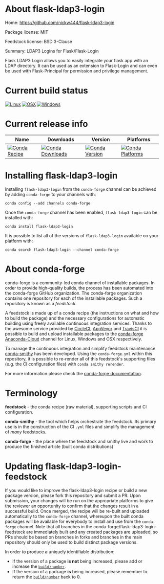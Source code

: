About flask-ldap3-login
=======================

Home: https://github.com/nickw444/flask-ldap3-login

Package license: MIT

Feedstock license: BSD 3-Clause

Summary: LDAP3 Logins for Flask/Flask-Login

Flask LDAP3 Login allows you to easily integrate your flask app with an
LDAP directory. It can be used as an extension to Flask-Login and can
even be used with Flask-Principal for permission and privilege
management.


Current build status
====================

[![Linux](https://img.shields.io/circleci/project/github/conda-forge/flask-ldap3-login-feedstock/master.svg?label=Linux)](https://circleci.com/gh/conda-forge/flask-ldap3-login-feedstock)
[![OSX](https://img.shields.io/travis/conda-forge/flask-ldap3-login-feedstock/master.svg?label=macOS)](https://travis-ci.org/conda-forge/flask-ldap3-login-feedstock)
[![Windows](https://img.shields.io/appveyor/ci/conda-forge/flask-ldap3-login-feedstock/master.svg?label=Windows)](https://ci.appveyor.com/project/conda-forge/flask-ldap3-login-feedstock/branch/master)

Current release info
====================

| Name | Downloads | Version | Platforms |
| --- | --- | --- | --- |
| [![Conda Recipe](https://img.shields.io/badge/recipe-flask--ldap3--login-green.svg)](https://anaconda.org/conda-forge/flask-ldap3-login) | [![Conda Downloads](https://img.shields.io/conda/dn/conda-forge/flask-ldap3-login.svg)](https://anaconda.org/conda-forge/flask-ldap3-login) | [![Conda Version](https://img.shields.io/conda/vn/conda-forge/flask-ldap3-login.svg)](https://anaconda.org/conda-forge/flask-ldap3-login) | [![Conda Platforms](https://img.shields.io/conda/pn/conda-forge/flask-ldap3-login.svg)](https://anaconda.org/conda-forge/flask-ldap3-login) |

Installing flask-ldap3-login
============================

Installing `flask-ldap3-login` from the `conda-forge` channel can be achieved by adding `conda-forge` to your channels with:

```
conda config --add channels conda-forge
```

Once the `conda-forge` channel has been enabled, `flask-ldap3-login` can be installed with:

```
conda install flask-ldap3-login
```

It is possible to list all of the versions of `flask-ldap3-login` available on your platform with:

```
conda search flask-ldap3-login --channel conda-forge
```


About conda-forge
=================

conda-forge is a community-led conda channel of installable packages.
In order to provide high-quality builds, the process has been automated into the
conda-forge GitHub organization. The conda-forge organization contains one repository
for each of the installable packages. Such a repository is known as a *feedstock*.

A feedstock is made up of a conda recipe (the instructions on what and how to build
the package) and the necessary configurations for automatic building using freely
available continuous integration services. Thanks to the awesome service provided by
[CircleCI](https://circleci.com/), [AppVeyor](https://www.appveyor.com/)
and [TravisCI](https://travis-ci.org/) it is possible to build and upload installable
packages to the [conda-forge](https://anaconda.org/conda-forge)
[Anaconda-Cloud](https://anaconda.org/) channel for Linux, Windows and OSX respectively.

To manage the continuous integration and simplify feedstock maintenance
[conda-smithy](https://github.com/conda-forge/conda-smithy) has been developed.
Using the ``conda-forge.yml`` within this repository, it is possible to re-render all of
this feedstock's supporting files (e.g. the CI configuration files) with ``conda smithy rerender``.

For more information please check the [conda-forge documentation](https://conda-forge.org/docs/).

Terminology
===========

**feedstock** - the conda recipe (raw material), supporting scripts and CI configuration.

**conda-smithy** - the tool which helps orchestrate the feedstock.
                   Its primary use is in the construction of the CI ``.yml`` files
                   and simplify the management of *many* feedstocks.

**conda-forge** - the place where the feedstock and smithy live and work to
                  produce the finished article (built conda distributions)


Updating flask-ldap3-login-feedstock
====================================

If you would like to improve the flask-ldap3-login recipe or build a new
package version, please fork this repository and submit a PR. Upon submission,
your changes will be run on the appropriate platforms to give the reviewer an
opportunity to confirm that the changes result in a successful build. Once
merged, the recipe will be re-built and uploaded automatically to the
`conda-forge` channel, whereupon the built conda packages will be available for
everybody to install and use from the `conda-forge` channel.
Note that all branches in the conda-forge/flask-ldap3-login-feedstock are
immediately built and any created packages are uploaded, so PRs should be based
on branches in forks and branches in the main repository should only be used to
build distinct package versions.

In order to produce a uniquely identifiable distribution:
 * If the version of a package **is not** being increased, please add or increase
   the [``build/number``](https://conda.io/docs/user-guide/tasks/build-packages/define-metadata.html#build-number-and-string).
 * If the version of a package **is** being increased, please remember to return
   the [``build/number``](https://conda.io/docs/user-guide/tasks/build-packages/define-metadata.html#build-number-and-string)
   back to 0.
